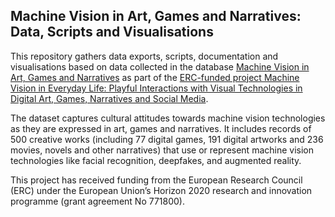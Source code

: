 ## Machine Vision in Art, Games and Narratives: Data, Scripts and Visualisations

This repository gathers data exports, scripts, documentation and visualisations based on data collected in the database [Machine Vision in Art, Games and Narratives](https://machine-vision.no) as part of the [ERC-funded project Machine Vision in Everyday Life: Playful Interactions with Visual Technologies in Digital Art, Games, Narratives and Social Media](https://www.uib.no/en/machinevision/).

The dataset captures cultural attitudes towards machine vision technologies as they are expressed in art, games and narratives. It includes records of 500 creative works (including 77 digital games, 191 digital artworks and 236 movies, novels and other narratives) that use or represent machine vision technologies like facial recognition, deepfakes, and augmented reality.

This project has received funding from the European Research Council (ERC) under the European Union’s Horizon 2020 research and innovation programme (grant agreement No 771800).


